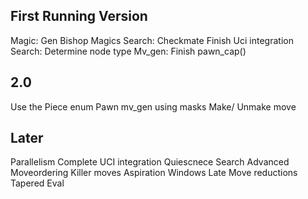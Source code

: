 ## First Running Version
Magic: Gen Bishop Magics
Search: Checkmate
Finish Uci integration
Search: Determine node type
Mv_gen: Finish pawn_cap()

## 2.0
Use the Piece enum
Pawn mv_gen using masks
Make/ Unmake move

## Later
Parallelism
Complete UCI integration
Quiescnece Search
Advanced Moveordering
Killer moves
Aspiration Windows
Late Move reductions
Tapered Eval
